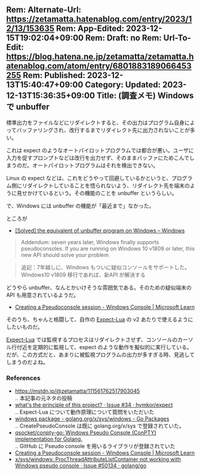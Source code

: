 Rem: Alternate-Url: https://zetamatta.hatenablog.com/entry/2023/12/13/153635
Rem: App-Edited: 2023-12-15T19:02:04+09:00
Rem: Draft: no
Rem: Url-To-Edit: https://blog.hatena.ne.jp/zetamatta/zetamatta.hatenablog.com/atom/entry/6801883189066453255
Rem: Published: 2023-12-13T15:40:47+09:00
Category:
Updated: 2023-12-13T15:36:35+09:00
Title: (調査メモ) Windows で unbuffer
---
標準出力をファイルなどにリダイレクトすると、その出力はプログラム自身によってバッファリングされ、改行するまでリダイレクト先に出力されないことが多い。

これは expect のようなオートパイロットプログラムでは都合が悪い。ユーザに入力を促すプロンプトなどは改行を出力せず、そのままバッファにためこんでしまうのだ。オートパイロットプログラムはそれを検出できない。

Linux の expect などは、これをどうやって回避しているかというと、プログラム側にリダイレクトしていることを悟られないよう、リダイレクト先を端末のように見せかけているという。その機能のことを unbuffer というらしい。

で、Windows には unbuffer の機能が「最近まで」なかった。

ところが

- [[Solved] the equivalent of unbuffer program on Windows – Windows](https://itectips.com/tectips/solved-the-equivalent-of-unbuffer-program-on-windows-windows/)

> Addendum: seven years later, Windows finally supports pseudoconsoles. If you are running on Windows 10 v1809 or later, this new API should solve your problem


> 追記：7年越しに、Windows もついに疑似コンソールをサポートした。Windows10 v1809 移行であれば、新API が解決する

どうやら unbuffer、なんとかいけそうな雰囲気である。そのための疑似端末の API も用意されているようだ。

- [Creating a Pseudoconsole session - Windows Console | Microsoft Learn](https://learn.microsoft.com/en-us/windows/console/creating-a-pseudoconsole-session)

そのうち、ちゃんと格闘して、自作の [Expect-Lua] の v2 あたりで使えるようにしたいものだ。

[Expect-Lua] では監視するプロセスはリダイレクトさせず、コンソールのカーソル行付近を定期的に監視して、expect のような動作を擬似的に実行している。だが、この方式だと、あまりに被監視プログラムの出力が多すぎる時、見逃してしまうのだよね。

### References

- https://mstdn.jp/@zetamatta/111561762517903045  
    .. 本記事の元ネタの投稿
- [what's the principle of this project? · Issue #34 · hymkor/expect](https://github.com/hymkor/expect/issues/34)  
    .. Expect-Lua について動作原理について質問をいただいた
- [windows package - golang.org/x/sys/windows - Go Packages](https://pkg.go.dev/golang.org/x/sys@v0.15.0/windows#CreatePseudoConsole)  
    .. CreatePseudoConsole は既に golang.org/x/sys  で登録されていた。
- [qsocket/conpty-go: Windows Pseudo Console (ConPTY) implementation for Golang.](https://github.com/qsocket/conpty-go)  
    .. GitHub に Pseudo console を用いるライブラリが登録されていた
- [Creating a Pseudoconsole session - Windows Console | Microsoft Learn](https://learn.microsoft.com/en-us/windows/console/creating-a-pseudoconsole-session)
- [x/sys/windows: ProcThreadAttributeListContainer not working with Windows pseudo console · Issue #50134 · golang/go](https://github.com/golang/go/issues/50134)

[Expect-Lua]: https://github.com/hymkor/expect
